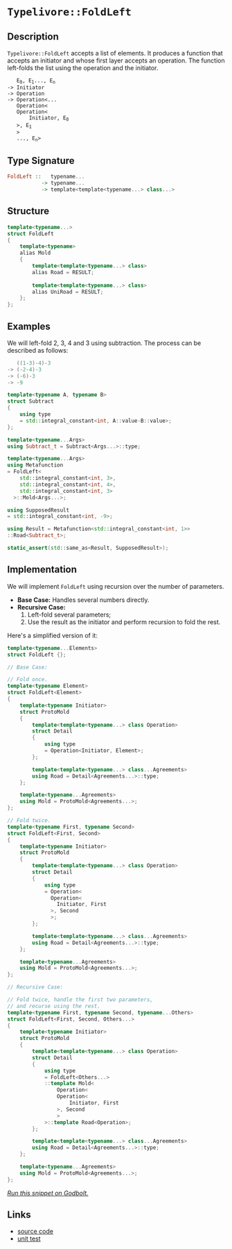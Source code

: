 <!-- Copyright 2024 Feng Mofan
SPDX-License-Identifier: Apache-2.0 -->

# `Typelivore::FoldLeft`

## Description

`Typelivore::FoldLeft` accepts a list of elements.
It produces a function that accepts an initiator and whose first layer accepts an operation.
The function left-folds the list using the operation and the initiator.

<pre><code>   E<sub>0</sub>, E<sub>1</sub>..., E<sub>n</sub>
-> Initiator
-> Operation
-> Operation&lt;...
   Operation&lt;
   Operation&lt;
       Initiator, E<sub>0</sub>
   &gt;, E<sub>1</sub>
   &gt;
   ..., E<sub>n</sub>&gt;</code></pre>

## Type Signature

```Haskell
FoldLeft ::   typename...
           -> typename...
           -> template<template<typename...> class...>
```

## Structure

```C++
template<typename...>
struct FoldLeft
{
    template<typename>
    alias Mold
    {
        template<template<typename...> class>
        alias Road = RESULT;
        
        template<template<typename...> class>
        alias UniRoad = RESULT;
    };
};
```

## Examples

We will left-fold 2, 3, 4 and 3 using subtraction.
The process can be described as follows:

```C++
   ((1-3)-4)-3
-> (-2-4)-3
-> (-6)-3
-> -9
```

```C++
template<typename A, typename B>
struct Subtract
{
    using type
    = std::integral_constant<int, A::value-B::value>;
};

template<typename...Args>
using Subtract_t = Subtract<Args...>::type;

template<typename...Args>
using Metafunction 
= FoldLeft<
    std::integral_constant<int, 3>,
    std::integral_constant<int, 4>,
    std::integral_constant<int, 3>
  >::Mold<Args...>;

using SupposedResult
= std::integral_constant<int, -9>;

using Result = Metafunction<std::integral_constant<int, 1>>
::Road<Subtract_t>;

static_assert(std::same_as<Result, SupposedResult>);
```

## Implementation

We will implement `FoldLeft` using recursion over the number of parameters.

- **Base Case:** Handles several numbers directly.
- **Recursive Case:**
  1. Left-fold several parameters;
  2. Use the result as the initiator and perform recursion to fold the rest.

Here's a simplified version of it:

```C++
template<typename...Elements>
struct FoldLeft {};

// Base Case:

// Fold once.
template<typename Element>
struct FoldLeft<Element>
{
    template<typename Initiator>
    struct ProtoMold
    {
        template<template<typename...> class Operation>
        struct Detail
        {
            using type 
            = Operation<Initiator, Element>;
        };

        template<template<typename...> class...Agreements>
        using Road = Detail<Agreements...>::type;
    };

    template<typename...Agreements>
    using Mold = ProtoMold<Agreements...>;
};

// Fold twice.
template<typename First, typename Second>
struct FoldLeft<First, Second>
{
    template<typename Initiator>
    struct ProtoMold
    {
        template<template<typename...> class Operation>
        struct Detail
        {
            using type 
            = Operation<
              Operation<
                Initiator, First
              >, Second
              >;
        };

        template<template<typename...> class...Agreements>
        using Road = Detail<Agreements...>::type;
    };

    template<typename...Agreements>
    using Mold = ProtoMold<Agreements...>;
};

// Recursive Case:

// Fold twice, handle the first two parameters,
// and recurse using the rest.
template<typename First, typename Second, typename...Others>
struct FoldLeft<First, Second, Others...>
{
    template<typename Initiator>
    struct ProtoMold
    {
        template<template<typename...> class Operation>
        struct Detail
        {
            using type 
            = FoldLeft<Others...>
            ::template Mold<
                Operation<
                Operation<
                    Initiator, First
                >, Second
                >
            >::template Road<Operation>;
        };

        template<template<typename...> class...Agreements>
        using Road = Detail<Agreements...>::type;
    };

    template<typename...Agreements>
    using Mold = ProtoMold<Agreements...>;
};
```

[*Run this snippet on Godbolt.*](https://godbolt.org/#z:OYLghAFBqd5QCxAYwPYBMCmBRdBLAF1QCcAaPECAMzwBtMA7AQwFtMQByARg9KtQYEAysib0QXACx8BBAKoBnTAAUAHpwAMvAFYTStJg1DIApACYAQuYukl9ZATwDKjdAGFUtAK4sGIAKwAzKSuADJ4DJgAcj4ARpjEEhoAHKQADqgKhE4MHt6%2BehlZjgLhkTEs8YnJ0naYDjlCBEzEBHk%2BfkG2mPYlDE0tBGXRcQlJqQrNre0FXLZTQxEjlWM1AJS2qF7EyOwcBJgsaQYHJoFuBACeaYysmAB0j9j0bIIKZ9gmGgCCk8ReDgA1AAxTzoUKYKgEQEmADsVlhABEzlYfl9vgcjidMGcLtdbmxAc9DowCB90X8AdDQbRwZCyedia8GZ80fD0YDOYDMccmKdzlcbsxCQBJBjZPkkck/LmAylA5TEVBEACyYI5XLhqO%2BstlPOxuP1fJxAvxwoejw%2BgOQBgUCkBAHkbsQ%2BTlpTrdZz5dDEZhmnQNZ6tYHPVyvFkjNz8TCZaHZWdEY7na6BLixRKiGQiS9SeTAtq43Dkfn0SG9YdefyLhWDaahXdHvcrTamHbG99gMRMCS3u64%2BGIsBAQAlVBMdAwwKJ33%2B2i4jtdnsEBSNj4gECCk0FzVIlGl2Oco1Vzfm9ud7vM96BVkezkDyNq2mTxOK5WoR/oefnpcry3XvdssW2rokeJp4vWhLAngxCTKQUYQZggJCPUAifv%2BPzeiCYIQlCuJQTBBBwchaAMGhN7Bge3I1sahpmncgLpo4krEH2XKYa%2BqrqpRFG3rqoGGtRx50Wwq7Xtatr2k6CQpgwrGephM5MAGlHxuyKmhveQ6bjGvGFlOSbSX0uJlnGBkukZ5wmaZDHikxmZwfhkxWaGHxEShpHOUG/4lupnJFgB3zOfxAqCWBJ4Nn%2B2Dia2v73AuF6kleN79hGQ6juOz6AopAbnPFP6idg66bgFqlAfuvHBeBBIWnF36XnJgKaYCH6ZRx77qrldWJQVAX%2BT5gU/JV4WQdBsHwdVSHuegcHDTVDoEAgCRJRSBD/ECNJ0rh5yOYRk0kdNjoLUtPVstuh6hbRCE2RmUrobx7FKpxtIhjxcZDRddbVQV0V2mZMkNbKCl%2Bkpc6%2BTCam6RpqXjTp1l%2BfpG04QybjzYtMEnZDnpFaFzUdW4nmhlJ5lupZYNxkT/2k5jcOcoxeDMQ5o1kmTLnXm5%2B0E15yVw2uG44%2BlaEo8mFmfP1ha7v1QUfdWWI0Z9p6RT9sV5fVd0pYOI5jhOCZZcDOVuCr3WRUV%2BIlTuZVopRQ3CTVhu9mrYbQy1OttR%2BX6LpePWSxLwE/AA9AAVEHwch376KB0HAAq2BCJHwdh/7IdJwHCcDYFZiBBENpeFgk5uCRuxpMu7ogdLs2At8M024CVh3ZhQheLEq1MA4pYQ7KTXFdx%2BmTOg64RAcnZiAA%2BiRkyGMjA9wd864AG5iF4mAALQWHPC8mqLwE%2B%2BV1sIe2xDAMtPxNQ3Tcug4w/Qjrp/N63uUH7FvPFZLg1lzb%2B%2BH%2B6TUqsDVBeAwDQBA6R1ojekxlKK937oITAQ9aCjwEOPQQuIp6AkCK5EMkCQADxgS6OBY9mhIPOCgyQ6CIEED7lg6BsD4EMEQZPQQcE0EO15m7e%2Bh8va%2B2%2BCfLwaQiiYHQMOTACgvC0GZoFHu5CoGD1wTQuhyCGGAiXgATjzJwpqgjhGiMyj/Zof8AEWTcJg7B1D8ET3kbtLgeYbzrgFriG%2B58CCX1UeVcejhkDDxigkAgEBMEKDuB4q8bgNEiN2g3XhmR%2BHBNER8NYKIOAbFoJwfwvA/AcC0KQVAnB8aWGsHKLYOxELmECDwUgBBNDxI2AAawCJIe4GhJBcFhIEDQ/gNBmAAGztLMMkVIiSOCSF4CwJIGhSCpPSZkjgvAFAgBGWUtJ8TSBwFgDARAIAtgEDSF4QiFAIBoCOHQBIUQ7icFUMkdpS92mSEBMAZAyBARSHuGYXg/DCAkDwH3OY/BBAiDEOwKQMhBCKBUOoeZpBdBzAAO4ujSJwHgCSkkpPKRkzgDotmbOhKgKggJTnnMudc259zalmEBBADw%2Bz6DEBhBnLgaxeBzK0BsCASA9lpAOWQHZLK2UgGAFIMwfA6AHBgpQWISLYgRBaJcWFvAxXMGIJcB0sRtD1DmSUvZzIHQMFoJK0FWBYheGAG4MQtBpncF4FgFghhgDiB1dBZVeBZ5CKRZgVQ9Qtl7BKdgvp6TaB4FiC6OVHgsBItWngIZprSAOuILECJvoLVGB9UYcpGwqAGEPgANTwJgCFUlUklK%2BcIUQ4h/n5qBWoJF4L9CWpQNYaw%2BhfXTMgBsVARccgmqXr3BMpgcmWDMOMyNxB3mOsbd0XoOQXCkRmH4OYYQlgVCqIUTI2QBCToXcUHIww51jDmHUQB/QFgru3T0O1AgBitA3aMRI2792eA6HoceZ7Z0XokBsBQ%2BTdjPv0Ai0ZSKJnYrORcq5Ny7kPOJRAXArzKVFJpXSpNGxFrjjGBAKpIBJCBHuEowIsJJD1LMJIdpGgWntKUZ%2B/pgyQDFPuO0rg7TkhKOSNR/wDT/AYfad%2B0FEypkzNKUmxZKymVrLRVs8glBOUUqOWwTgLQWCz1hEvJg0VIxcCUfcLgdTnn4EzO8vQ%2BaflFukCWpQZbQW6D5VCpgMLTXwo4Mktj4yUWCYxViqTMm5MKaHEplTdSSVktZRSqlgQzC0u4/MxlzLUDkoSMJ3Z4XfNjGc7JlsRglNcBGTQURS1hWivFXKqVpAZUSoVUqhwuW1Wkg1VqpFur9WGtoMa3L5rLXWvSfgLsDQHUmvSc611BxcueqRT6v1ErA17HSSGsNJTI3RqULGxrg4eMpqYOmzN2ahS5Z04Wv5%2BnZClpBekkzlbE1dqsJYOtsQG1IYyS2hBnB23kM7TWntfaEgDqwOdl9R7d3jvcDe2YIRSLnpWJe9Ii6%2BgHuB2u0oj7Ad3o%2B30U9bQftTpHcevdgwAfzqvYMMH97FjlCfTSzY2x30E76TZsZvBf3xdc4l9zynVMaBJeBzM/noPBYZXBzACHEgXb6QM0gQzAjKfqbCZjsImmSFw5cuY5PkWTNsFx%2BlCylmrPWeiqLonDnHI4FJvFLAFCzzubPDz2JJjqYg1pz5shdObYBfIQzu2dDkdIGZizcKSNk5/fZjZWzASYsBDrq5euDeAiN8pk30JSUxbZf5wIQXFehZQFHil6uk9jAN7w4eofh7h48cQFglz%2BXpaFRAEVoL8s5fDeX%2BVirlUlfC%2BqzV2rmuYD1Qao1JqSkNfjSNs1tq2uOtBV15AbrevQK9bwAb/rLjDeDQO8bvBJsxsOLNxNIW%2BCpoUBmrNOa1tW42xILbgL7flqdwYQ7D2bADbe5dvoJq/aQKO9YXtFP%2B2DuvzuvoX2wczrx9DuYRQl1chEdV1AD0ct1kdd14dsdYdGgFgwCgccdsc4CocMcX030/krMPd2NOB/c89dd9dDdjdjRJhGcNMSAWc49YNSB4MsBucrM%2BchkzBlNAhAh/BWkGkCMWDYQaNbMKdOBONZkqDqlJB/B0N/BkgOklFJAlEmlMMuBgg%2BlAhEVsC5d48rMnleDZcYMQsNhI0shnBJAgA)

## Links

- [source code](../../../../conceptrodon/typelivore/fold_left.hpp)
- [unit test](../../../../tests/unit/typelivore/fold_left.test.hpp)
